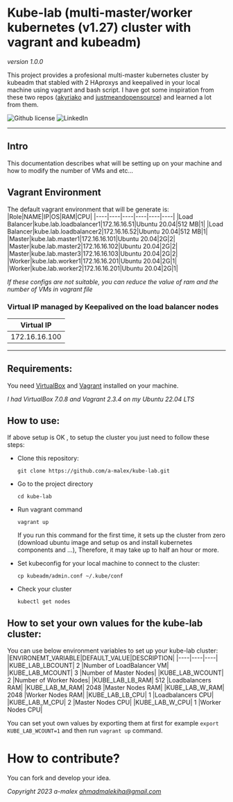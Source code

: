 # Kube-lab (multi-master/worker kubernetes (v1.27) cluster with vagrant and kubeadm)
*version 1.0.0*

This project provides a profesional multi-master kubernetes cluster by kubeadm that stabled with 2 HAproxys and keepalived in your local machine using vagrant and bash script.
I have got some inspiration from these two repos ([akyriako](https://github.com/akyriako/kubernetes-vagrant-ubuntu) and [justmeandopensource](https://github.com/justmeandopensource/kubernetes/tree/master/kubeadm-ha-keepalived-haproxy/external-keepalived-haproxy)) and learned a lot from them.

![Github license](https://img.shields.io/badge/License-Apache_V_2.0-green)
![LinkedIn](https://shields.io/badge/style-ahmadmalekiha-black?logo=linkedin&label=LinkedIn&link=https://www.linkedin.com/in/ahmad-malekiha/)

---

## Intro
This documentation describes what will be setting up on your machine and how to modify the number of VMs and etc...


## Vagrant Environment
The default vagrant environment that will be generate is:
|Role|NAME|IP|OS|RAM|CPU|
|----|----|----|----|----|----|
|Load Balancer|kube.lab.loadbalancer1|172.16.16.51|Ubuntu 20.04|512 MB|1|
|Load Balancer|kube.lab.loadbalancer2|172.16.16.52|Ubuntu 20.04|512 MB|1|
|Master|kube.lab.master1|172.16.16.101|Ubuntu 20.04|2G|2|
|Master|kube.lab.master2|172.16.16.102|Ubuntu 20.04|2G|2|
|Master|kube.lab.master3|172.16.16.103|Ubuntu 20.04|2G|2|
|Worker|kube.lab.worker1|172.16.16.201|Ubuntu 20.04|2G|1|
|Worker|kube.lab.worker2|172.16.16.201|Ubuntu 20.04|2G|1|


*If these configs are not suitable, you can reduce the value of ram and the number of VMs in vagrant file*

### Virtual IP managed by Keepalived on the load balancer nodes
|Virtual IP|
|----|
|172.16.16.100|

 ---
 ## Requirements:
 You need [VirtualBox](https://www.virtualbox.org/wiki/Downloads) and [Vagrant](https://www.vagrantup.com/) installed on your machine.
 
 *I had VirtualBox 7.0.8 and Vagrant 2.3.4 on my Ubuntu 22.04 LTS*
 
 ## How to use:
 If above setup is OK , to setup the cluster you just need to follow these steps:
 - Clone this repository:
    ```
    git clone https://github.com/a-malex/kube-lab.git
    ```
 - Go to the project directory
    ```
    cd kube-lab
    ```
 - Run vagrant command
    ```
    vagrant up
    ```
   If you run this command for the first time, it sets up the cluster from zero (download ubuntu image and setup os and install kubernetes components and ...), Therefore, it may take up to half an hour or more.

 - Set kubeconfig for your local machine to connect to the cluster:
    ```
    cp kubeadm/admin.conf ~/.kube/conf
    ```
 - Check your cluster
    ```
    kubectl get nodes
    ```
    
## How to set your own values for the kube-lab cluster:
You can use below environment variables to set up your kube-lab cluster:
|ENVIRONEMT_VARIABLE|DEFAULT_VALUE|DESCRIPTION|
|----|----|----|
|KUBE_LAB_LBCOUNT| 2 |Number of LoadBalancer VM|
|KUBE_LAB_MCOUNT| 3 |Number of Master Nodes|
|KUBE_LAB_WCOUNT| 2 |Number of Worker Nodes|
|KUBE_LAB_LB_RAM| 512 |Loadbalancers RAM|
|KUBE_LAB_M_RAM| 2048 |Master Nodes RAM|
|KUBE_LAB_W_RAM| 2048 |Worker Nodes RAM|
|KUBE_LAB_LB_CPU| 1 |Loadbalancers CPU|
|KUBE_LAB_M_CPU| 2 |Master Nodes CPU|
|KUBE_LAB_W_CPU| 1 |Worker Nodes CPU|

You can set yout own values by exporting them at first for example ``` export KUBE_LAB_WCOUNT=1 ``` and then run ``` vagrant up ``` command.


# How to contribute?
You can fork and develop your idea.

*Copyright 2023 a-malex <ahmadmalekiha@gmail.com>*
